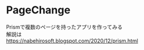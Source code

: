 # PageChange
Prismで複数のページを持ったアプリを作ってみる  
解説は  
https://nabehirosoft.blogspot.com/2020/12/prism.html
